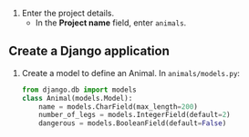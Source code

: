 1. Enter the project details.
   - In the **Project name** field, enter `animals`.

## Create a Django application

1. Create a model to define an Animal. In `animals/models.py`:

   ```python
   from django.db import models
   class Animal(models.Model):
       name = models.CharField(max_length=200)
       number_of_legs = models.IntegerField(default=2)
       dangerous = models.BooleanField(default=False)
   ```